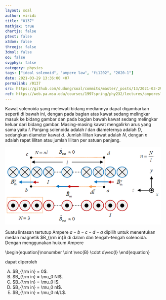 ```yaml
---
layout: soal
author: viridi
title: "0137"
mathjax: true
chartjs: false
ptext: false
x3dom: false
threejs: false
3dmol: false
oo: false
svgphys: false
category: physics
tags: ["ideal solenoid", "ampere law", "fi1202", "2020-1"]
date: 2021-03-29 13:36:00 +07
permalink: /0137
src: https://github.com/dudung/soal/commits/master/_posts/13/2021-03-29-ideal-solenoid-ampere-law.md
ref: https://web.pa.msu.edu/courses/1997spring/phy232/lectures/ampereslaw/solenoid.html
---
```

Kawat solenoida yang melewati bidang mediannya dapat digambarkan seperti di bawah ini, dengan pada bagian atas kawat sedang melingkar masuk ke bidang gambar dan pada bagian bawah kawat sedang melingkar keluar dari bidang gambar. Masing-masing kawat mengalirkn arus yang sama yaitu $I$. Panjang solenoida adalah $l$ dan diameternya adalah $D$, sedangkan diameter kawat $d$. Jumlah lilitan kawat adalah $N$, dengan $n$ adalah rapat lilitan atau jumlah lilitan per satuan panjang.

![](/assets/img/13/0137.png)

Suatu lintasan tertutup Ampere $a - b - c - d - a$ dipilih untuk menentukan medan magnetik $B_{\rm in}$ di dalam dan tengah-tengah solenoida. Dengan menggunakan hukum Ampere

\begin{equation}\nonumber
\oint \vec{B} \cdot d\vec{l}
\end{equation}

dapat diperoleh

<ol type="A">
<li>$B_{\rm in} = 0$.
<li>$B_{\rm in} = \mu_0 NI$.
<li>$B_{\rm in} = \mu_0 I$.
<li>$B_{\rm in} = \mu_0 nI$.
<li>$B_{\rm in} = \mu_0 nI/L$.
